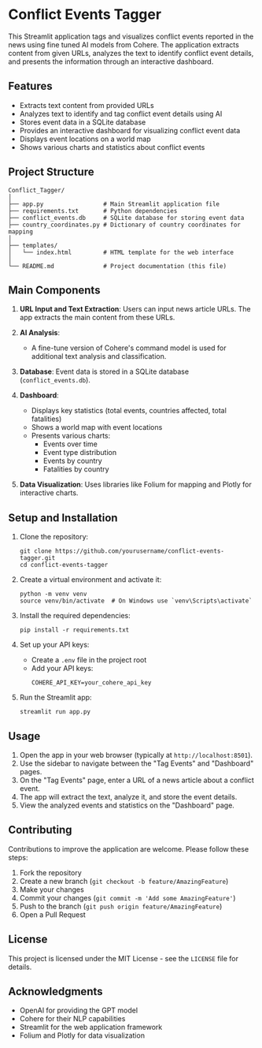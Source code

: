 # Conflict Events Tagger

This Streamlit application tags and visualizes conflict events reported in the news using fine tuned AI models from Cohere. The application extracts content from given URLs, analyzes the text to identify conflict event details, and presents the information through an interactive dashboard.

## Features

- Extracts text content from provided URLs
- Analyzes text to identify and tag conflict event details using AI
- Stores event data in a SQLite database
- Provides an interactive dashboard for visualizing conflict event data
- Displays event locations on a world map
- Shows various charts and statistics about conflict events

## Project Structure

```
Conflict_Tagger/
│
├── app.py                 # Main Streamlit application file
├── requirements.txt       # Python dependencies
├── conflict_events.db     # SQLite database for storing event data
├── country_coordinates.py # Dictionary of country coordinates for mapping
│
├── templates/
│   └── index.html         # HTML template for the web interface
│
└── README.md              # Project documentation (this file)
```

## Main Components

1. **URL Input and Text Extraction**: Users can input news article URLs. The app extracts the main content from these URLs.

2. **AI Analysis**: 
   - A fine-tune version of Cohere's command model is used for additional text analysis and classification.

3. **Database**: Event data is stored in a SQLite database (`conflict_events.db`).

4. **Dashboard**:
   - Displays key statistics (total events, countries affected, total fatalities)
   - Shows a world map with event locations
   - Presents various charts:
     - Events over time
     - Event type distribution
     - Events by country
     - Fatalities by country

5. **Data Visualization**: Uses libraries like Folium for mapping and Plotly for interactive charts.

## Setup and Installation

1. Clone the repository:
   ```
   git clone https://github.com/yourusername/conflict-events-tagger.git
   cd conflict-events-tagger
   ```

2. Create a virtual environment and activate it:
   ```
   python -m venv venv
   source venv/bin/activate  # On Windows use `venv\Scripts\activate`
   ```

3. Install the required dependencies:
   ```
   pip install -r requirements.txt
   ```

4. Set up your API keys:
   - Create a `.env` file in the project root
   - Add your API keys:
     ```
     COHERE_API_KEY=your_cohere_api_key
     ```

5. Run the Streamlit app:
   ```
   streamlit run app.py
   ```

## Usage

1. Open the app in your web browser (typically at `http://localhost:8501`).
2. Use the sidebar to navigate between the "Tag Events" and "Dashboard" pages.
3. On the "Tag Events" page, enter a URL of a news article about a conflict event.
4. The app will extract the text, analyze it, and store the event details.
5. View the analyzed events and statistics on the "Dashboard" page.

## Contributing

Contributions to improve the application are welcome. Please follow these steps:

1. Fork the repository
2. Create a new branch (`git checkout -b feature/AmazingFeature`)
3. Make your changes
4. Commit your changes (`git commit -m 'Add some AmazingFeature'`)
5. Push to the branch (`git push origin feature/AmazingFeature`)
6. Open a Pull Request

## License

This project is licensed under the MIT License - see the `LICENSE` file for details.

## Acknowledgments

- OpenAI for providing the GPT model
- Cohere for their NLP capabilities
- Streamlit for the web application framework
- Folium and Plotly for data visualization